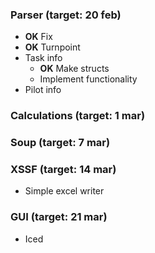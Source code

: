 ### Parser (target: 20 feb)
- **OK** Fix
- **OK** Turnpoint
- Task info
  - **OK** Make structs
  - Implement functionality
- Pilot info
### Calculations (target: 1 mar)

### Soup (target: 7 mar)

### XSSF  (target: 14 mar)
- Simple excel writer
### GUI (target: 21 mar)
- Iced
